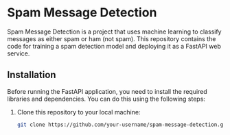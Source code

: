 # Spam Message Detection

Spam Message Detection is a project that uses machine learning to classify messages as either spam or ham (not spam). This repository contains the code for training a spam detection model and deploying it as a FastAPI web service.

## Installation

Before running the FastAPI application, you need to install the required libraries and dependencies. You can do this using the following steps:

1. Clone this repository to your local machine:

   ```bash
   git clone https://github.com/your-username/spam-message-detection.git
